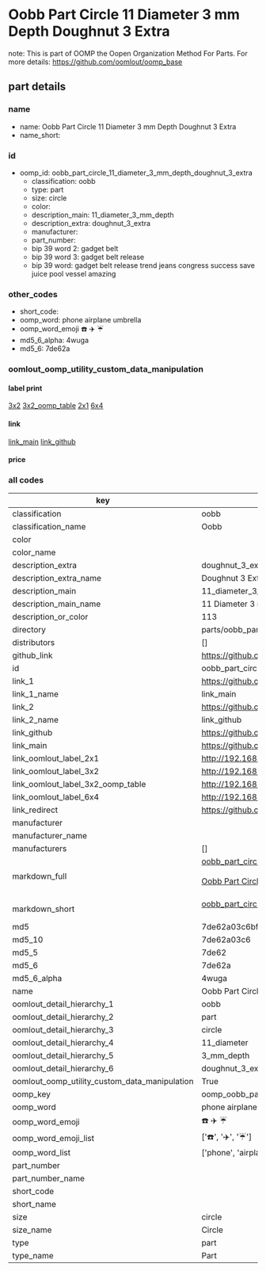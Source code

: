 # Oobb Part Circle 11 Diameter 3 mm Depth Doughnut 3 Extra  

note: This is part of OOMP the Oopen Organization Method For Parts. For more details: https://github.com/oomlout/oomp_base

##  part details
  







### name
* name: Oobb Part Circle 11 Diameter 3 mm Depth Doughnut 3 Extra
* name_short: 
### id
* oomp_id: oobb_part_circle_11_diameter_3_mm_depth_doughnut_3_extra
  * classification: oobb
  * type: part
  * size: circle
  * color: 
  * description_main: 11_diameter_3_mm_depth
  * description_extra: doughnut_3_extra
  * manufacturer: 
  * part_number: 
  * bip 39 word 2: gadget belt
  * bip 39 word 3: gadget belt release
  * bip 39 word: gadget belt release trend jeans congress success save juice pool vessel amazing

### other_codes
* short_code: 
* oomp_word: phone airplane umbrella
* oomp_word_emoji :phone: :airplane: :umbrella:
* md5_6_alpha: 4wuga
* md5_6: 7de62a






### oomlout_oomp_utility_custom_data_manipulation
#### label print
[3x2](http://192.168.1.245:1112/?label=oomp%204wuga)
[3x2_oomp_table](http://192.168.1.108:1112/?label=oomp%204wuga)
[2x1](http://192.168.1.242:1112/?label=oomp%204wuga)
[6x4](http://192.168.1.55:1112/?label=oomp%204wuga)    

#### link

[link_main](https://github.com/oomlout/oomlout_oomp_version_1_messy/tree/main/parts/oobb_part_circle_11_diameter_3_mm_depth_doughnut_3_extra) [link_github](https://github.com/oomlout/oomlout_oomp_version_1_messy/tree/main/parts/oobb_part_circle_11_diameter_3_mm_depth_doughnut_3_extra)                             

#### price







### all codes 
| key | value |  
| --- | --- |  
| classification | oobb |  
| classification_name | Oobb |  
| color |  |  
| color_name |  |  
| description_extra | doughnut_3_extra |  
| description_extra_name | Doughnut 3 Extra |  
| description_main | 11_diameter_3_mm_depth |  
| description_main_name | 11 Diameter 3 mm Depth |  
| description_or_color | 113 |  
| directory | parts/oobb_part_circle_11_diameter_3_mm_depth_doughnut_3_extra |  
| distributors | [] |  
| github_link | https://github.com/oomlout/oomlout_oomp_part_src/tree/main/parts/oobb_part_circle_11_diameter_3_mm_depth_doughnut_3_extra |  
| id | oobb_part_circle_11_diameter_3_mm_depth_doughnut_3_extra |  
| link_1 | https://github.com/oomlout/oomlout_oomp_version_1_messy/tree/main/parts/oobb_part_circle_11_diameter_3_mm_depth_doughnut_3_extra |  
| link_1_name | link_main |  
| link_2 | https://github.com/oomlout/oomlout_oomp_version_1_messy/tree/main/parts/oobb_part_circle_11_diameter_3_mm_depth_doughnut_3_extra |  
| link_2_name | link_github |  
| link_github | https://github.com/oomlout/oomlout_oomp_version_1_messy/tree/main/parts/oobb_part_circle_11_diameter_3_mm_depth_doughnut_3_extra |  
| link_main | https://github.com/oomlout/oomlout_oomp_version_1_messy/tree/main/parts/oobb_part_circle_11_diameter_3_mm_depth_doughnut_3_extra |  
| link_oomlout_label_2x1 | http://192.168.1.242:1112/?label=oomp%204wuga |  
| link_oomlout_label_3x2 | http://192.168.1.245:1112/?label=oomp%204wuga |  
| link_oomlout_label_3x2_oomp_table | http://192.168.1.108:1112/?label=oomp%204wuga |  
| link_oomlout_label_6x4 | http://192.168.1.55:1112/?label=oomp%204wuga |  
| link_redirect | https://github.com/oomlout/oomlout_oomp_version_1_messy/tree/main/parts/oobb_part_circle_11_diameter_3_mm_depth_doughnut_3_extra |  
| manufacturer |  |  
| manufacturer_name |  |  
| manufacturers | [] |  
| markdown_full | [oobb_part_circle_11_diameter_3_mm_depth_doughnut_3_extra](none)<br>[](none)<br>[Oobb Part Circle 11 Diameter 3 Mm Depth Doughnut 3 Extra](none)<br><br> |  
| markdown_short | [oobb_part_circle_11_diameter_3_mm_depth_doughnut_3_extra](none)<br><br> |  
| md5 | 7de62a03c6bfdb08bc3bde816a453af5 |  
| md5_10 | 7de62a03c6 |  
| md5_5 | 7de62 |  
| md5_6 | 7de62a |  
| md5_6_alpha | 4wuga |  
| name | Oobb Part Circle 11 Diameter 3 mm Depth Doughnut 3 Extra |  
| oomlout_detail_hierarchy_1 | oobb |  
| oomlout_detail_hierarchy_2 | part |  
| oomlout_detail_hierarchy_3 | circle |  
| oomlout_detail_hierarchy_4 | 11_diameter |  
| oomlout_detail_hierarchy_5 | 3_mm_depth |  
| oomlout_detail_hierarchy_6 | doughnut_3_extra |  
| oomlout_oomp_utility_custom_data_manipulation | True |  
| oomp_key | oomp_oobb_part_circle_11_diameter_3_mm_depth_doughnut_3_extra |  
| oomp_word | phone airplane umbrella |  
| oomp_word_emoji | :phone: :airplane: :umbrella: |  
| oomp_word_emoji_list | [':phone:', ':airplane:', ':umbrella:'] |  
| oomp_word_list | ['phone', 'airplane', 'umbrella'] |  
| part_number |  |  
| part_number_name |  |  
| short_code |  |  
| short_name |  |  
| size | circle |  
| size_name | Circle |  
| type | part |  
| type_name | Part |  
